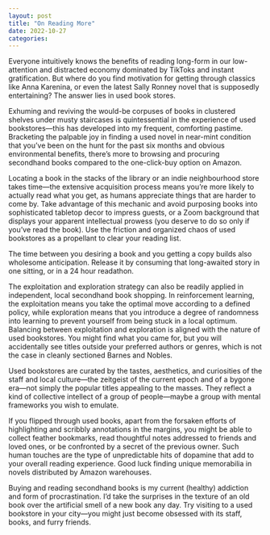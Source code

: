 ```yaml
---
layout: post
title: "On Reading More"
date: 2022-10-27
categories: 
---
```


Everyone intuitively knows the benefits of reading long-form in our low-attention and distracted economy dominated by TikToks and instant gratification. But where do you find motivation for getting through classics like Anna Karenina, or even the latest Sally Ronney novel that is supposedly entertaining? The answer lies in used book stores.

Exhuming and reviving the would-be corpuses of books in clustered shelves under musty staircases is quintessential in the experience of used bookstores—this has developed into my frequent, comforting pastime. Bracketing the palpable joy in finding a used novel in near-mint condition that you’ve been on the hunt for the past six months and obvious environmental benefits, there’s more to browsing and procuring secondhand books compared to the one-click-buy option on Amazon.

Locating a book in the stacks of the library or an indie neighbourhood store takes time—the extensive acquisition process means you’re more likely to actually read what you get, as humans appreciate things that are harder to come by. Take advantage of this mechanic and avoid purposing books into sophisticated tabletop decor to impress guests, or a Zoom background that displays your apparent intellectual prowess (you deserve to do so only if you’ve read the book). Use the friction and organized chaos of used bookstores as a propellant to clear your reading list. 

The time between you desiring a book and you getting a copy builds also wholesome anticipation. Release it by consuming that long-awaited story in one sitting, or in a 24 hour readathon.

The exploitation and exploration strategy can also be readily applied in independent, local secondhand book shopping. In reinforcement learning, the exploitation means you take the optimal move according to a defined policy, while exploration means that you introduce a degree of randomness into learning to prevent yourself from being stuck in a local optimum. Balancing between exploitation and exploration is aligned with the nature of used bookstores. You might find what you came for, but you will accidentally see titles outside your preferred authors or genres, which is not the case in cleanly sectioned Barnes and Nobles. 

Used bookstores are curated by the tastes, aesthetics, and curiosities of the staff and local culture—the zeitgeist of the current epoch and of a bygone era—not simply the popular titles appealing to the masses. They reflect a kind of collective intellect of a group of people—maybe a group with mental frameworks you wish to emulate.

If you flipped through used books, apart from the forsaken efforts of highlighting and scribbly annotations in the margins, you might be able to collect feather bookmarks, read thoughtful notes addressed to friends and loved ones, or be confronted by a secret of the previous owner. Such human touches are the type of unpredictable hits of dopamine that add to your overall reading experience. Good luck finding unique memorabilia in novels distributed by Amazon warehouses.

Buying and reading secondhand books is my current (healthy) addiction and form of procrastination. I’d take the surprises in the texture of an old book over the artificial smell of a new book any day. Try visiting to a used bookstore in your city—you might just become obsessed with its staff, books, and furry friends.
